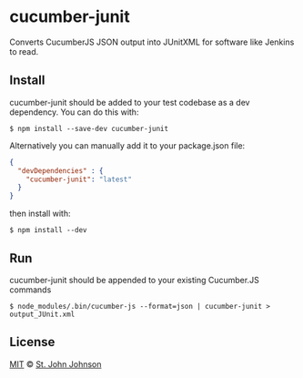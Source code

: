 # cucumber-junit

Converts CucumberJS JSON output into JUnitXML for software like Jenkins to read.

## Install

cucumber-junit should be added to your test codebase as a dev dependency.  You can do this with:

``` shell
$ npm install --save-dev cucumber-junit
```

Alternatively you can manually add it to your package.json file:

``` json
{
  "devDependencies" : {
    "cucumber-junit": "latest"
  }
}
```

then install with:

``` shell
$ npm install --dev
```

## Run

cucumber-junit should be appended to your existing Cucumber.JS commands

``` shell
$ node_modules/.bin/cucumber-js --format=json | cucumber-junit > output_JUnit.xml
```

## License

[MIT](http://opensource.org/licenses/MIT) © [St. John Johnson](http://stjohnjohnson.com)
